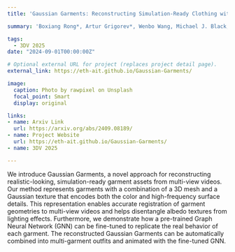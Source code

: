 ```yaml
---
title: 'Gaussian Garments: Reconstructing Simulation-Ready Clothing with Photo-Realistic Appearance from Multi-View Video'

summary: 'Boxiang Rong*, Artur Grigorev*, Wenbo Wang, Michael J. Black, Bernhard Thomaszewski, Christina Tsalicoglou, Otmar Hilliges.'

tags:
  - 3DV 2025
date: "2024-09-01T00:00:00Z"

# Optional external URL for project (replaces project detail page).
external_link: https://eth-ait.github.io/Gaussian-Garments/

image:
  caption: Photo by rawpixel on Unsplash
  focal_point: Smart
  display: original

links:
- name: Arxiv Link
  url: https://arxiv.org/abs/2409.08189/
- name: Project Website
  url: https://eth-ait.github.io/Gaussian-Garments/
- name: 3DV 2025

---
```


We introduce Gaussian Garments, a novel approach for reconstructing realistic-looking, simulation-ready garment assets from multi-view videos. Our method represents garments with a combination of a 3D mesh and a Gaussian texture that encodes both the color and high-frequency surface details. This representation enables accurate registration of garment geometries to multi-view videos and helps disentangle albedo textures from lighting effects. Furthermore, we demonstrate how a pre-trained Graph Neural Network (GNN) can be fine-tuned to replicate the real behavior of each garment. The reconstructed Gaussian Garments can be automatically combined into multi-garment outfits and animated with the fine-tuned GNN.
